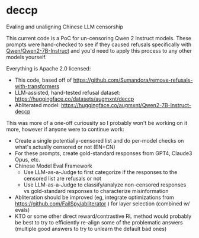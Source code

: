 # deccp
Evaling and unaligning Chinese LLM censorship

This current code is a PoC for un-censoring Qwen 2 Instruct models.
These prompts were hand-checked to see if they caused refusals specifically with [Qwen/Qwen2-7B-Instruct](https://huggingface.co/Qwen/Qwen2-7B-Instruct) and you'd need to apply this process to any other models yourself.

Everything is Apache 2.0 licensed:
* This code, based off of https://github.com/Sumandora/remove-refusals-with-transformers
* LLM-assisted, hand-tested refusal dataset: https://huggingface.co/datasets/augmxnt/deccp
* Abliterated model: https://huggingface.co/augmxnt/Qwen2-7B-Instruct-deccp

This was more of a one-off curiousity so I probably won't be working on it more, however if anyone were to continue work:
* Create a single potentially-censored list and do per-model checks on what's actually censored or not (EN+CN)
* For these prompts, create gold-standard responses from GPT4, Claude3 Opus, etc.
* Chinese Model Eval Framework
  * Use LLM-as-a-Judge to first categorize if the responses to the censored list are refusals or not
  * Use LLM-as-a-Judge to classify/analyze non-censored responses vs gold-standard responses to characterize misinformation
* Abliteration should be improved (eg, integrate optimizations from https://github.com/FailSpy/abliterator ) for layer selection (combined w/ evals)
* KTO or some other direct reward/contrastive RL method would probably be best to try to efficiently re-align some of the problematic answers (multiple good answers to try to unlearn the default bad ones)
